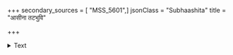 +++
secondary_sources = [ "MSS_5601",]
jsonClass = "Subhaashita"
title = "आसीना तटभुवि"

+++

<details><summary>Text</summary>

आसीना तटभुवि सस्मितेन भर्त्रा रम्भोरूरवतरितुं सरस्यनिच्छुः।  
धुन्वाना करयुगमीक्षितुं विलासाञ् शीतालुः सलिलगतेन सिच्यते स्म॥
</details>
